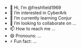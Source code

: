 - 👋 Hi, I’m @freshfield1969
- 👀 I’m interested in CyberArk
- 🌱 I’m currently learning Conjur
- 💞️ I’m looking to collaborate on ...
- 📫 How to reach me ...
- 😄 Pronouns: ...
- ⚡ Fun fact: ...

<!---
freshfield1969/freshfield1969 is a ✨ special ✨ repository because its `README.md` (this file) appears on your GitHub profile.
You can click the Preview link to take a look at your changes.
--->
